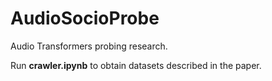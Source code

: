# AudioSocioProbe
Audio Transformers probing research. 


Run **crawler.ipynb** to obtain datasets described in the paper.
